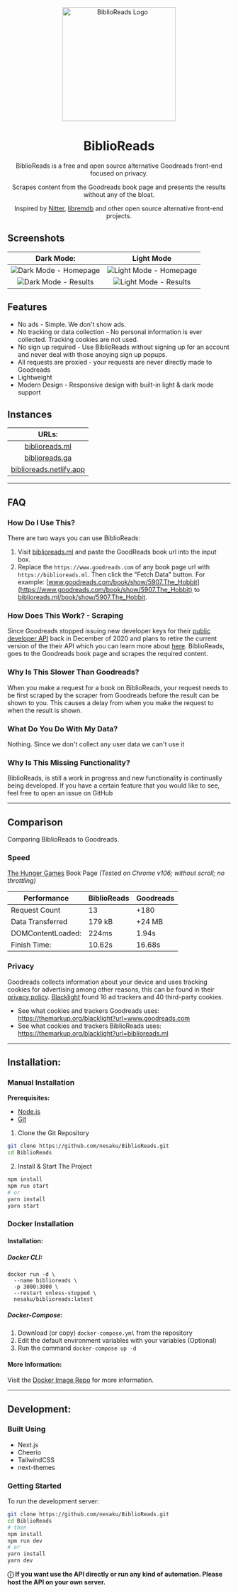 <div align="center" width="100%">
<img src="/public/readme/logo.svg?raw=true" width="256" alt="BiblioReads Logo">
</div>
<h1 align="center">BiblioReads</h1>
<div align="center" width="100%">
BiblioReads is a free and open source alternative Goodreads front-end focused on privacy.

Scrapes content from the Goodreads book page and presents the results without any of the bloat.

Inspired by [Nitter](https://github.com/zedeus/nitter), [libremdb](https://github.com/zyachel/libremdb) and other open source alternative front-end projects.

</div>

## Screenshots

|                         Dark Mode:                          |                          Light Mode                           |
| :---------------------------------------------------------: | :-----------------------------------------------------------: |
| ![Dark Mode - Homepage ](/public/readme/dark.png?raw=true)  |  ![Light Mode - Homepage](/public/readme/light.png?raw=true)  |
| ![Dark Mode - Results](/public/readme/dark-ui.png?raw=true) | ![Light Mode - Results](/public/readme/light-ui.png?raw=true) |

## Features

- No ads - Simple. We don't show ads.
- No tracking or data collection - No personal information is ever collected. Tracking cookies are not used.
- No sign up required - Use BiblioReads without signing up for an account and never deal with those anoying sign up popups.
- All requests are proxied - your requests are never directly made to Goodreads
- Lightweight
- Modern Design - Responsive design with built-in light & dark mode support

## Instances

|                           URLs:                            |
| :--------------------------------------------------------: |
|          [biblioreads.ml](https://biblioreads.ml)          |
|          [biblioreads.ga](https://biblioreads.ga)          |
| [biblioreads.netlify.app](https://biblioreads.netlify.app) |

---

## FAQ

### How Do I Use This?

There are two ways you can use BiblioReads:

1. Visit [biblioreads.ml](https://biblioreads.ml) and paste the GoodReads book url into the input box.
2. Replace the `https://www.goodreads.com` of any book page url with `https://biblioreads.ml`. Then click the "Fetch Data" button. For example: [www.goodreads.com/book/show/5907.The_Hobbit](https://www.goodreads.com/book/show/5907.The_Hobbit) to [biblioreads.ml/book/show/5907.The_Hobbit](https://biblioreads.ml/book/show/5907.The_Hobbit).

### How Does This Work? - Scraping

Since Goodreads stopped issuing new developer keys for their [public developer API](https://www.goodreads.com/api) back in December of 2020 and plans to retire the current version of the their API which you can learn more about [here](https://help.goodreads.com/s/article/Does-Goodreads-support-the-use-of-APIs). BiblioReads, goes to the Goodreads book page and scrapes the required content.

### Why Is This Slower Than Goodreads?

When you make a request for a book on BiblioReads, your request needs to be first scraped by the scraper from Goodreads before the result can be shown to you. This causes a delay from when you make the request to when the result is shown.

### What Do You Do With My Data?

Nothing. Since we don't collect any user data we can't use it

### Why Is This Missing Functionality?

BiblioReads, is still a work in progress and new functionality is continually being developed. If you have a certain feature that you would like to see, feel free to open an issue on GitHub

---

## Comparison

Comparing BiblioReads to Goodreads.

### Speed

[The Hunger Games](https://www.goodreads.com/book/show/2767052-the-hunger-games) Book Page
_(Tested on Chrome v106; without scroll; no throttling)_

| Performance       | BiblioReads | Goodreads |
| ----------------- | ----------- | --------- |
| Request Count     | 13          | +180      |
| Data Transferred  | 179 kB      | +24 MB    |
| DOMContentLoaded: | 224ms       | 1.94s     |
| Finish Time:      | 10.62s      | 16.68s    |

### Privacy

Goodreads collects information about your device and uses tracking cookies for advertising among other reasons, this can be found in their [privacy policy](https://www.goodreads.com/about/privacy). [Blacklight](https://themarkup.org/blacklight) found 16 ad trackers and 40 third-party cookies.

- See what cookies and trackers Goodreads uses: https://themarkup.org/blacklight?url=www.goodreads.com
- See what cookies and trackers BiblioReads uses: https://themarkup.org/blacklight?url=biblioreads.ml

---

## Installation:

### Manual Installation

**Prerequisites:**

- [Node.js](https://nodejs.org/en/)
- [Git](https://github.com/git-guides/install-git)

1. Clone the Git Repository

```bash
git clone https://github.com/nesaku/BiblioReads.git
cd BiblioReads
```

2. Install & Start The Project

```bash
npm install
npm run start
# or
yarn install
yarn start
```

### Docker Installation

#### Installation:

##### Docker CLI:

```
docker run -d \
  --name biblioreads \
  -p 3000:3000 \
  --restart unless-stopped \
  nesaku/biblioreads:latest
```

##### Docker-Compose:

1. Download (or copy) `docker-compose.yml` from the repository
2. Edit the default environment variables with your variables (Optional)
3. Run the command `docker-compose up -d`

#### More Information:

Visit the [Docker Image Repo](https://github.com/nesaku/BiblioReads-Docker) for more information.

---

## Development:

### Built Using

- Next.js
- Cheerio
- TailwindCSS
- next-themes

### Getting Started

To run the development server:

```bash
git clone https://github.com/nesaku/BiblioReads.git
cd BiblioReads
# then
npm install
npm run dev
# or
yarn install
yarn dev
```

**ⓘ If you want use the API directly or run any kind of automation. Please host the API on your own server.**
